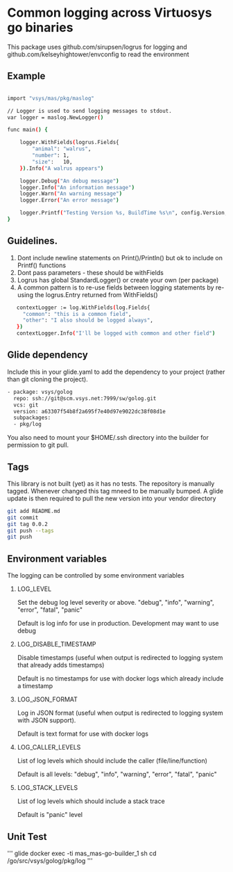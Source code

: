 # Common logging across Virtuosys go binaries

This package uses github.com/sirupsen/logrus for logging and github.com/kelseyhightower/envconfig to read the environment

## Example

```bash

import "vsys/mas/pkg/maslog"

// Logger is used to send logging messages to stdout.
var logger = maslog.NewLogger()

func main() {

    logger.WithFields(logrus.Fields{
        "animal": "walrus",
        "number": 1,
        "size":   10,
    }).Info("A walrus appears")

    logger.Debug("An debug message")
    logger.Info("An information message")
    logger.Warn("An warning message")
    logger.Error("An error message")

    logger.Printf("Testing Version %s, BuildTime %s\n", config.Version, config.BuildTime)
}
```

## Guidelines.
1. Dont include newline statements on Print()/Println() but ok to include on Printf() functions
1. Dont pass parameters - these should be withFields
1. Logrus has global StandardLogger() or create your own (per package)
1. A common pattern is to re-use fields between logging statements by re-using
   the logrus.Entry returned from WithFields()
```bash
   contextLogger := log.WithFields(log.Fields{
     "common": "this is a common field",
     "other": "I also should be logged always",
   })
   contextLogger.Info("I'll be logged with common and other field")
```

## Glide dependency

Include this in your glide.yaml to add the dependency to your project (rather than git cloning the project). 
```bash
- package: vsys/golog
  repo: ssh://git@scm.vsys.net:7999/sw/golog.git
  vcs: git
  version: a63307f54b8f2a695f7e40d97e9022dc38f08d1e
  subpackages:
  - pkg/log
```
You also need to mount your $HOME/.ssh directory into the builder for permission to git pull. 

## Tags
This library is not built (yet) as it has no tests. The repository is manually tagged. Whenever changed this tag mneed to be manually bumped. A glide update is then required to pull the new version into your vendor directory 
```bash
git add README.md
git commit
git tag 0.0.2
git push --tags
git push
```


## Environment variables

The logging can be controlled by some environment variables

1. LOG_LEVEL

   Set the debug log level severity or above. "debug", "info", "warning", "error", "fatal", "panic"
   
   Default is log info for use in production. Development may want to use debug
   
1. LOG_DISABLE_TIMESTAMP

   Disable timestamps (useful when output is redirected to logging system that already adds timestamps)
  
   Default is no timestamps for use with docker logs which already include a timestamp

1. LOG_JSON_FORMAT  

   Log in JSON format (useful when output is redirected to logging system with JSON support).
   
   Default is text format for use with docker logs
   
1. LOG_CALLER_LEVELS
 
   List of log levels which should include the caller (file/line/function)
  
   Default is all levels: "debug", "info", "warning", "error", "fatal", "panic"
   
1. LOG_STACK_LEVELS

   List of log levels which should include a stack trace

   Default is "panic" level



## Unit Test
'''
    glide 
    docker exec -ti mas_mas-go-builder_1 sh
    cd /go/src/vsys/golog/pkg/log
'''

